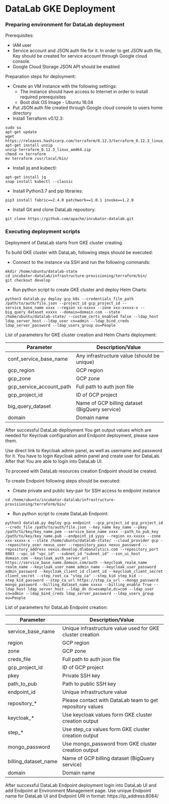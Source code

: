 # DataLab GKE Deployment <a name="DataLab_Deployment"></a>

### Preparing environment for DataLab deployment <a name="Env_for_DataLab"></a>

Prerequisites:

- IAM user
- Service account and JSON auth file for it. In order to get JSON auth file, Key should be created for service account 
through Google cloud console.
- Google Cloud Storage JSON API should be enabled

Preparation steps for deployment:

- Create an VM instance with the following settings:
    - The instance should have access to Internet in order to install required prerequisites
    - Boot disk OS Image - Ubuntu 18.04
- Put JSON auth file created through Google cloud console to users home directory
- Install Terraform v0.12.3:
```
sudo su
apt-get update
wget https://releases.hashicorp.com/terraform/0.12.3/terraform_0.12.3_linux_amd64.zip
apt-get install unzip
unzip terraform_0.12.3_linux_amd64.zip
chmod +x terraform
mv terraform /usr/local/bin/
```
- Install jq and kubectl:
```
apt-get install jq
snap install kubectl --classic
```
- Install Python3.7 and pip libraries:
```
pip3 install fabric==2.4.0 patchwork==1.0.1 invoke==1.2.0
```
- Install Git and clone DataLab repository:
```
git clone https://github.com/apache/incubator-datalab.git
```

### Executing deployment scripts

Deployment of DataLab starts from GKE cluster creating.

To build GKE cluster with DataLab, following steps should be executed:

- Connect to the instance via SSH and run the following commands:
```
mkdir /home/ubuntu/datalab-state
cd incubator-datalab/infrastructure-provisioning/terraform/bin/
git checkout develop
```
- Run python script to create GKE cluster and deploy Helm Charts:
```
python3 datalab.py deploy gcp k8s --credentials_file_path /path/to/auth/file.json --project_id gcp_project_id --service_base_name xxxx --region xx-xxxxx --zone xxx-xxxxx-x --big_query_dataset xxxxx --domain=domain.com --state /home/ubuntu/datalab-state/ --custom_certs_enabled false --ldap_host ldap_server_host --ldap_user cn=admin --ldap_bind_creds ldap_server_password --ldap_users_group ou=People
```

List of parameters for GKE cluster creation and Helm Charts deployment:

| Parameter                    | Description/Value                                                                     |
|------------------------------|---------------------------------------------------------------------------------------|
| conf\_service\_base\_name    | Any infrastructure value (should be unique)										   |
| gcp\_region                  | GCP region                                                                            |
| gcp\_zone                    | GCP zone                                                                              |
| gcp\_service\_account\_path  | Full path to auth json file                                                           |
| gcp\_project\_id             | ID of GCP project                                                                     |
| big\_query\_dataset 	       | Name of GCP billing dataset (BigQuery service)                                        |
| domain 	                   | Domain name                                                                           |,

After successful DataLab deployment You get output values which are needed for Keycloak configuration and Endpoint deployment, please save them.

Use direct link to Keycloak admin panel, as well as username and password for it. You have to login Keycloak admin panel and create user for DataLab. After that You are able to login into DataLab UI.

To proceed with DataLab resources creation Endpoint should be created.

To create Endpoint following steps should be executed:

- Create private and public key-pair for SSH access to endpoint instance
```
cd /home/ubuntu/incubator-datalab/infrastructure-provisioning/terraform/bin/
```
- Run python script to create DataLab Endpoint:
```
python3 datalab.py deploy gcp endpoint --gcp_project_id gcp_project_id --creds_file /path/to/auth/file.json --key_name key_name --pkey /path/to/key/key_name.pem --service_base_name xxxx --path_to_pub_key /path/to/key/key_name.pub --endpoint_id yyyy --region xx-xxxxx --zone xxx-xxxxx-x --state /home/ubuntu/datalab-state/ --cloud_provider gcp --repository_user nexus_user --repository_pass nexus_password --repository_address nexus.develop.dlabanalytics.com --repository_port 8083 --vpc_id "vpc_id" --subnet_id "subnet_id" --ssn_ui_host domain.com --keycloak_auth_server_url https://service_base_name.domain.com/auth --keycloak_realm_name realm_name --keycloak_user_name admin_name --keycloak_user_password admin_password --keycloak_client_id client_id --keycloak_client_secret client_secret --step_root_ca "step_ca" --step_kid step_kid --step_kid_password --step_ca_url https://step_ca_url --mongo_password mongo_password --billing_dataset_name xxxxx --billing_enable True --ldap_host ldap_server_host --ldap_dn dc=example,dc=com --ldap_user cn=admin --ldap_bind_creds ldap_server_password --ldap_users_group ou=People
```
List of parameters for DataLab Endpoint creation:

| Parameter                    | Description/Value                                                                     |
|------------------------------|---------------------------------------------------------------------------------------|
| service\_base\_name          | Unique infrastructure value used for GKE cluster creation  						   |
| region                       | GCP region                                                                            |
| zone                         | GCP zone                                                                              |
| creds\_file                  | Full path to auth json file                                                           |
| gcp\_project\_id             | ID of GCP project                                                                     |
| pkey                         | Private SSH key						                            				   |
| path\_to\_pub                | Path to public SSH key                                                                |
| endpoint_id                  | Unique infrastructure value                                                           |
| repository\_*                | Please contact with DataLab team to get repository values                             |
| keycloak\_*                  | Use keycloak values form GKE cluster creation output                                  |
| step\_*                      | Use step\_ca values form GKE cluster creation output                                  |
| mongo\_password              | Use mongo\_password from GKE cluster creation output                                  |
| billing\_dataset\_name       | Name of GCP billing dataset (BigQuery service)                                        |
| domain 	                   | Domain name                                                                           |

After successful DataLab Endpoint deployment login into DataLab UI and add Endpoint at Environment Management page.
Use unique Endpoint name for DataLab UI and Endpoint URl in format: https://ip_address:8084/
